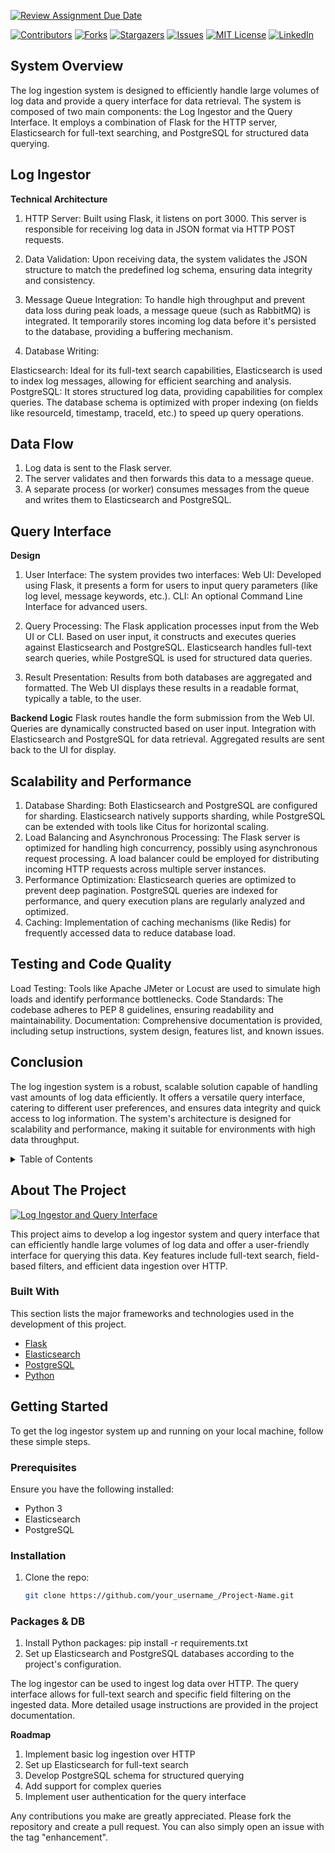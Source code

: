 [![Review Assignment Due Date](https://classroom.github.com/assets/deadline-readme-button-24ddc0f5d75046c5622901739e7c5dd533143b0c8e959d652212380cedb1ea36.svg)](https://classroom.github.com/a/2sZOX9xt)
<!-- Improved compatibility of back to top link: See: https://github.com/othneildrew/Best-README-Template/pull/73 -->
<a name="readme-top"></a>
<!--
*** Thanks for checking out the Best-README-Template. If you have a suggestion
*** that would make this better, please fork the repo and create a pull request
*** or simply open an issue with the tag "enhancement".
*** Don't forget to give the project a star!
*** Thanks again! Now go create something AMAZING! :D
-->



<!-- PROJECT SHIELDS -->
<!--
*** I'm using markdown "reference style" links for readability.
*** Reference links are enclosed in brackets [ ] instead of parentheses ( ).
*** See the bottom of this document for the declaration of the reference variables
*** for contributors-url, forks-url, etc. This is an optional, concise syntax you may use.
*** https://www.markdownguide.org/basic-syntax/#reference-style-links
-->
[![Contributors][contributors-shield]][contributors-url]
[![Forks][forks-shield]][forks-url]
[![Stargazers][stars-shield]][stars-url]
[![Issues][issues-shield]][issues-url]
[![MIT License][license-shield]][license-url]
[![LinkedIn][linkedin-shield]][linkedin-url]



<!-- PROJECT DETAIL -->
## System Overview
The log ingestion system is designed to efficiently handle large volumes of log data and provide a query interface for data retrieval. The system is composed of two main components: the Log Ingestor and the Query Interface. It employs a combination of Flask for the HTTP server, Elasticsearch for full-text searching, and PostgreSQL for structured data querying.

## Log Ingestor
**Technical Architecture**
1. HTTP Server: Built using Flask, it listens on port 3000. This server is responsible for receiving log data in JSON format via HTTP POST requests.

2. Data Validation: Upon receiving data, the system validates the JSON structure to match the predefined log schema, ensuring data integrity and consistency.

3. Message Queue Integration: To handle high throughput and prevent data loss during peak loads, a message queue (such as RabbitMQ) is integrated. It temporarily stores incoming log data before it's persisted to the database, providing a buffering mechanism.

4. Database Writing:

Elasticsearch: Ideal for its full-text search capabilities, Elasticsearch is used to index log messages, allowing for efficient searching and analysis.
PostgreSQL: It stores structured log data, providing capabilities for complex queries. The database schema is optimized with proper indexing (on fields like resourceId, timestamp, traceId, etc.) to speed up query operations.

## Data Flow
1. Log data is sent to the Flask server.
2. The server validates and then forwards this data to a message queue.
3. A separate process (or worker) consumes messages from the queue and writes them to Elasticsearch and PostgreSQL.

## Query Interface
**Design**
1. User Interface: The system provides two interfaces:
Web UI: Developed using Flask, it presents a form for users to input query parameters (like log level, message keywords, etc.).
CLI: An optional Command Line Interface for advanced users.

2. Query Processing:
The Flask application processes input from the Web UI or CLI.
Based on user input, it constructs and executes queries against Elasticsearch and PostgreSQL.
Elasticsearch handles full-text search queries, while PostgreSQL is used for structured data queries.

3. Result Presentation:
Results from both databases are aggregated and formatted.
The Web UI displays these results in a readable format, typically a table, to the user.

**Backend Logic**
Flask routes handle the form submission from the Web UI.
Queries are dynamically constructed based on user input.
Integration with Elasticsearch and PostgreSQL for data retrieval.
Aggregated results are sent back to the UI for display.

## Scalability and Performance
1. Database Sharding: Both Elasticsearch and PostgreSQL are configured for sharding. Elasticsearch natively supports sharding, while PostgreSQL can be extended with tools like Citus for horizontal scaling.
2. Load Balancing and Asynchronous Processing: The Flask server is optimized for handling high concurrency, possibly using asynchronous request processing. A load balancer could be employed for distributing incoming HTTP requests across multiple server instances.
3. Performance Optimization:
Elasticsearch queries are optimized to prevent deep pagination.
PostgreSQL queries are indexed for performance, and query execution plans are regularly analyzed and optimized.
4. Caching: Implementation of caching mechanisms (like Redis) for frequently accessed data to reduce database load.

## Testing and Code Quality
Load Testing: Tools like Apache JMeter or Locust are used to simulate high loads and identify performance bottlenecks.
Code Standards: The codebase adheres to PEP 8 guidelines, ensuring readability and maintainability.
Documentation: Comprehensive documentation is provided, including setup instructions, system design, features list, and known issues.

## Conclusion
The log ingestion system is a robust, scalable solution capable of handling vast amounts of log data efficiently. It offers a versatile query interface, catering to different user preferences, and ensures data integrity and quick access to log information. The system's architecture is designed for scalability and performance, making it suitable for environments with high data throughput.

<!-- TABLE OF CONTENTS -->
<details>
  <summary>Table of Contents</summary>
  <ol>
    <li>
      <a href="#about-the-project">About The Project</a>
      <ul>
        <li><a href="#built-with">Built With</a></li>
      </ul>
    </li>
    <li>
      <a href="#getting-started">Getting Started</a>
      <ul>
        <li><a href="#prerequisites">Prerequisites</a></li>
        <li><a href="#installation">Installation</a></li>
      </ul>
    </li>
    <li><a href="#usage">Usage</a></li>
    <li><a href="#roadmap">Roadmap</a></li>
    <li><a href="#contributing">Contributing</a></li>
    <li><a href="#license">License</a></li>
    <li><a href="#contact">Contact</a></li>
    <li><a href="#acknowledgments">Acknowledgments</a></li>
  </ol>
</details>

<!-- ABOUT THE PROJECT -->
## About The Project

[![Log Ingestor and Query Interface][product-screenshot]](https://example.com)

This project aims to develop a log ingestor system and query interface that can efficiently handle large volumes of log data and offer a user-friendly interface for querying this data. Key features include full-text search, field-based filters, and efficient data ingestion over HTTP.

### Built With

This section lists the major frameworks and technologies used in the development of this project.

* [Flask](https://flask.palletsprojects.com/)
* [Elasticsearch](https://www.elastic.co/elasticsearch/)
* [PostgreSQL](https://www.postgresql.org/)
* [Python](https://www.python.org/)

<!-- GETTING STARTED -->
## Getting Started

To get the log ingestor system up and running on your local machine, follow these simple steps.

### Prerequisites

Ensure you have the following installed:
- Python 3
- Elasticsearch
- PostgreSQL

### Installation

1. Clone the repo:
   ```sh
   git clone https://github.com/your_username_/Project-Name.git

###  **Packages & DB**
1. Install Python packages:
  pip install -r requirements.txt
2. Set up Elasticsearch and PostgreSQL databases according to the project's configuration.

<!-- USAGE -->
The log ingestor can be used to ingest log data over HTTP. The query interface allows for full-text search and specific field filtering on the ingested data. More detailed usage instructions are provided in the project documentation.

<!-- ROADMAP -->
**Roadmap**
1. Implement basic log ingestion over HTTP
2. Set up Elasticsearch for full-text search
3. Develop PostgreSQL schema for structured querying
4. Add support for complex queries
5. Implement user authentication for the query interface


<!-- CONTRIBUTING -->
Any contributions you make are greatly appreciated. Please fork the repository and create a pull request. You can also simply open an issue with the tag "enhancement".


<!-- MARKDOWN LINKS & IMAGES -->
<!-- https://www.markdownguide.org/basic-syntax/#reference-style-links -->
[contributors-shield]: https://img.shields.io/github/contributors/othneildrew/Best-README-Template.svg?style=for-the-badge
[contributors-url]: https://github.com/othneildrew/Best-README-Template/graphs/contributors
[forks-shield]: https://img.shields.io/github/forks/othneildrew/Best-README-Template.svg?style=for-the-badge
[forks-url]: https://github.com/othneildrew/Best-README-Template/network/members
[stars-shield]: https://img.shields.io/github/stars/othneildrew/Best-README-Template.svg?style=for-the-badge
[stars-url]: https://github.com/othneildrew/Best-README-Template/stargazers
[issues-shield]: https://img.shields.io/github/issues/othneildrew/Best-README-Template.svg?style=for-the-badge
[issues-url]: https://github.com/othneildrew/Best-README-Template/issues
[license-shield]: https://img.shields.io/github/license/othneildrew/Best-README-Template.svg?style=for-the-badge
[license-url]: https://github.com/othneildrew/Best-README-Template/blob/master/LICENSE.txt
[linkedin-shield]: https://img.shields.io/badge/-LinkedIn-black.svg?style=for-the-badge&logo=linkedin&colorB=555
[linkedin-url]: https://linkedin.com/in/othneildrew
[product-screenshot]: images/screenshot.png
[Next.js]: https://img.shields.io/badge/next.js-000000?style=for-the-badge&logo=nextdotjs&logoColor=white
[Next-url]: https://nextjs.org/
[React.js]: https://img.shields.io/badge/React-20232A?style=for-the-badge&logo=react&logoColor=61DAFB
[React-url]: https://reactjs.org/
[Vue.js]: https://img.shields.io/badge/Vue.js-35495E?style=for-the-badge&logo=vuedotjs&logoColor=4FC08D
[Vue-url]: https://vuejs.org/
[Angular.io]: https://img.shields.io/badge/Angular-DD0031?style=for-the-badge&logo=angular&logoColor=white
[Angular-url]: https://angular.io/
[Svelte.dev]: https://img.shields.io/badge/Svelte-4A4A55?style=for-the-badge&logo=svelte&logoColor=FF3E00
[Svelte-url]: https://svelte.dev/
[Laravel.com]: https://img.shields.io/badge/Laravel-FF2D20?style=for-the-badge&logo=laravel&logoColor=white
[Laravel-url]: https://laravel.com
[Bootstrap.com]: https://img.shields.io/badge/Bootstrap-563D7C?style=for-the-badge&logo=bootstrap&logoColor=white
[Bootstrap-url]: https://getbootstrap.com
[JQuery.com]: https://img.shields.io/badge/jQuery-0769AD?style=for-the-badge&logo=jquery&logoColor=white
[JQuery-url]: https://jquery.com 
